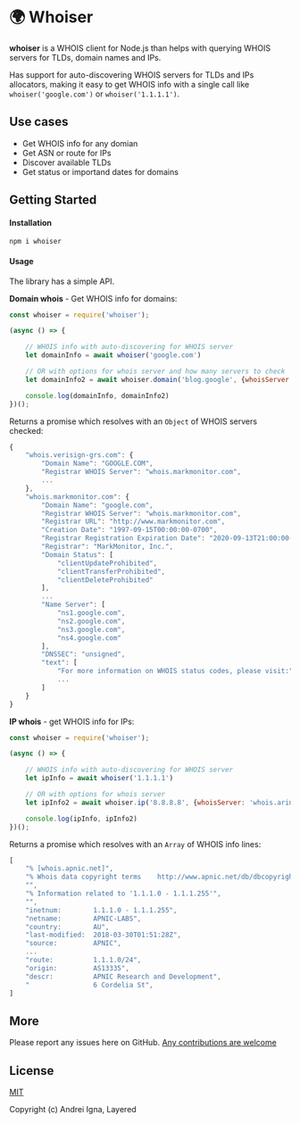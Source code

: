 # 🌍 Whoiser

**whoiser** is a WHOIS client for Node.js than helps with querying WHOIS servers for TLDs, domain names and IPs.

Has support for auto-discovering WHOIS servers for TLDs and IPs allocators, making it easy to get WHOIS info with a single call like `whoiser('google.com')` or `whoiser('1.1.1.1')`.

## Use cases
* Get WHOIS info for any domian
* Get ASN or route for IPs
* Discover available TLDs
* Get status or importand dates for domains

## Getting Started

#### Installation

```npm i whoiser```

#### Usage
The library has a simple API.

**Domain whois** - Get WHOIS info for domains:
```js
const whoiser = require('whoiser');

(async () => {

    // WHOIS info with auto-discovering for WHOIS server
	let domainInfo = await whoiser('google.com')

	// OR with options for whois server and how many servers to check
	let domainInfo2 = await whoiser.domain('blog.google', {whoisServer: 'whois.nic.google', follow: 3})

    console.log(domainInfo, domainInfo2)
})();
```
Returns a promise which resolves with an `Object` of WHOIS servers checked:
```js
{
    "whois.verisign-grs.com": {
        "Domain Name": "GOOGLE.COM",
        "Registrar WHOIS Server": "whois.markmonitor.com",
        ...
    },
    "whois.markmonitor.com": {
        "Domain Name": "google.com",
        "Registrar WHOIS Server": "whois.markmonitor.com",
        "Registrar URL": "http://www.markmonitor.com",
        "Creation Date": "1997-09-15T00:00:00-0700",
        "Registrar Registration Expiration Date": "2020-09-13T21:00:00-0700",
        "Registrar": "MarkMonitor, Inc.",
        "Domain Status": [
            "clientUpdateProhibited",
            "clientTransferProhibited",
            "clientDeleteProhibited"
        ],
        ...
        "Name Server": [
            "ns1.google.com",
            "ns2.google.com",
            "ns3.google.com",
            "ns4.google.com"
        ],
        "DNSSEC": "unsigned",
        "text": [
            "For more information on WHOIS status codes, please visit:",
            ...
        ]
    }
}
```

**IP whois** - get WHOIS info for IPs:
```js
const whoiser = require('whoiser');

(async () => {

    // WHOIS info with auto-discovering for WHOIS server
	let ipInfo = await whoiser('1.1.1.1')

	// OR with options for whois server
	let ipInfo2 = await whoiser.ip('8.8.8.8', {whoisServer: 'whois.arin.net'})

    console.log(ipInfo, ipInfo2)
})();
```
Returns a promise which resolves with an `Array` of WHOIS info lines:
```js
[
    "% [whois.apnic.net]",
    "% Whois data copyright terms    http://www.apnic.net/db/dbcopyright.html",
    "",
    "% Information related to '1.1.1.0 - 1.1.1.255'",
    "",
    "inetnum:        1.1.1.0 - 1.1.1.255",
    "netname:        APNIC-LABS",
    "country:        AU",
    "last-modified:  2018-03-30T01:51:28Z",
    "source:         APNIC",
    ...
    "route:          1.1.1.0/24",
    "origin:         AS13335",
    "descr:          APNIC Research and Development",
    "                6 Cordelia St",
]
```

## More

Please report any issues here on GitHub.
[Any contributions are welcome](CONTRIBUTING.md)

## License

[MIT](http://opensource.org/licenses/MIT)

Copyright (c) Andrei Igna, Layered
